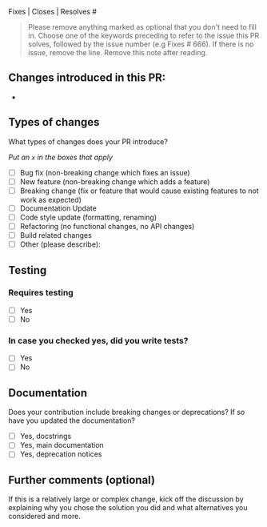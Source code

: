Fixes | Closes | Resolves #

> Please remove anything marked as optional that you don't need to fill in.
> Choose one of the keywords preceding to refer to the issue this PR solves, followed by the issue number (e.g Fixes # 666).
> If there is no issue, remove the line. Remove this note after reading.

## Changes introduced in this PR:

-

## Types of changes

What types of changes does your PR introduce?

_Put an `x` in the boxes that apply_

- [ ] Bug fix (non-breaking change which fixes an issue)
- [ ] New feature (non-breaking change which adds a feature)
- [ ] Breaking change (fix or feature that would cause existing features to not work as expected)
- [ ] Documentation Update
- [ ] Code style update (formatting, renaming)
- [ ] Refactoring (no functional changes, no API changes)
- [ ] Build related changes
- [ ] Other (please describe):

## Testing

### Requires testing

- [ ] Yes
- [ ] No

### In case you checked yes, did you write tests?

- [ ] Yes
- [ ] No

## Documentation

Does your contribution include breaking changes or deprecations?
If so have you updated the documentation?

- [ ] Yes, docstrings
- [ ] Yes, main documentation
- [ ] Yes, deprecation notices

## Further comments (optional)

If this is a relatively large or complex change, kick off the discussion by explaining why you chose the solution you did and what alternatives you considered and more.
